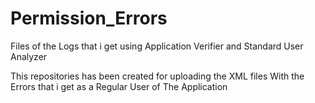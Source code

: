 # Permission_Errors
Files of the Logs that i get using Application Verifier and Standard User Analyzer

This repositories has been created for uploading the XML files With the Errors that i get as a Regular User of The Application
